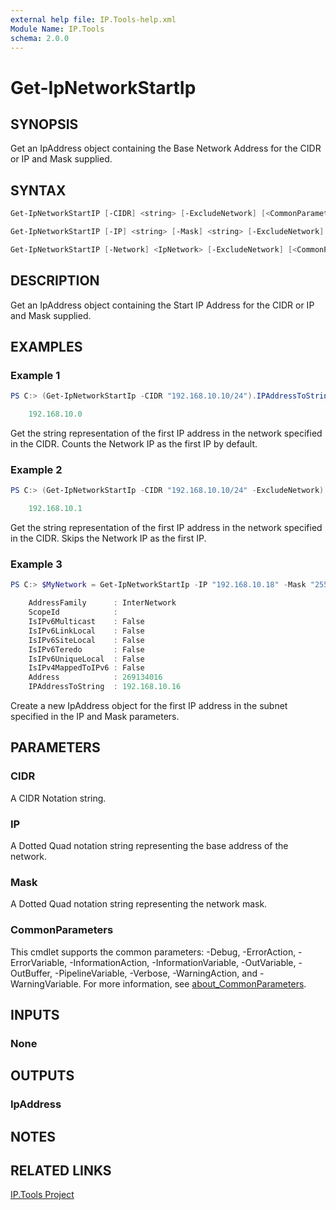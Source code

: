 ```yaml
---
external help file: IP.Tools-help.xml
Module Name: IP.Tools
schema: 2.0.0
---
```


# Get-IpNetworkStartIp

## SYNOPSIS

Get an IpAddress object containing the Base Network Address for the CIDR or IP and Mask supplied.

## SYNTAX

```powershell
Get-IpNetworkStartIP [-CIDR] <string> [-ExcludeNetwork] [<CommonParameters>]

Get-IpNetworkStartIP [-IP] <string> [-Mask] <string> [-ExcludeNetwork] [<CommonParameters>]

Get-IpNetworkStartIP [-Network] <IpNetwork> [-ExcludeNetwork] [<CommonParameters>]
```

## DESCRIPTION

Get an IpAddress object containing the Start IP Address for the CIDR or IP and Mask supplied.

## EXAMPLES

### Example 1

```powershell
PS C:> (Get-IpNetworkStartIp -CIDR "192.168.10.10/24").IPAddressToString

    192.168.10.0
```

Get the string representation of the first IP address in the network specified in the CIDR. Counts the Network IP as the first IP by default.

### Example 2

```powershell
PS C:> (Get-IpNetworkStartIp -CIDR "192.168.10.10/24" -ExcludeNetwork).IPAddressToString

    192.168.10.1
```

Get the string representation of the first IP address in the network specified in the CIDR. Skips the Network IP as the first IP.

### Example 3

```powershell
PS C:> $MyNetwork = Get-IpNetworkStartIp -IP "192.168.10.18" -Mask "255.255.255.248"

    AddressFamily      : InterNetwork
    ScopeId            :
    IsIPv6Multicast    : False
    IsIPv6LinkLocal    : False
    IsIPv6SiteLocal    : False
    IsIPv6Teredo       : False
    IsIPv6UniqueLocal  : False
    IsIPv4MappedToIPv6 : False
    Address            : 269134016
    IPAddressToString  : 192.168.10.16
```

Create a new IpAddress object for the first IP address in the subnet specified in the IP and Mask parameters.

## PARAMETERS

### CIDR

A CIDR Notation string.

### IP

A Dotted Quad notation string representing the base address of the network.

### Mask

A Dotted Quad notation string representing the network mask.

### CommonParameters

This cmdlet supports the common parameters: -Debug, -ErrorAction, -ErrorVariable, -InformationAction, -InformationVariable, -OutVariable, -OutBuffer, -PipelineVariable, -Verbose, -WarningAction, and -WarningVariable. For more information, see [about_CommonParameters](http://go.microsoft.com/fwlink/?LinkID=113216).

## INPUTS

### None

## OUTPUTS

### IpAddress

## NOTES

## RELATED LINKS

[IP.Tools Project](https://github.com/jberkers42/ip.tools)
